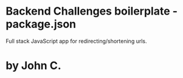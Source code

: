 # Backend Challenges boilerplate - package.json

Full stack JavaScript app for redirecting/shortening urls.

# by John C.